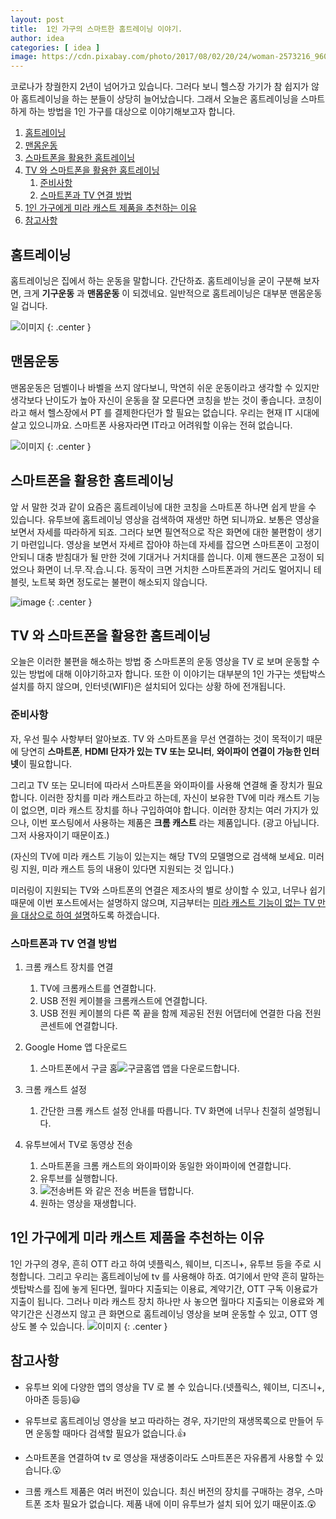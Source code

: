 ```yaml
---
layout: post
title:  1인 가구의 스마트한 홈트레이닝 이야기.
author: idea
categories: [ idea ]
image: https://cdn.pixabay.com/photo/2017/08/02/20/24/woman-2573216_960_720.jpg
---
```


코로나가 창궐한지 2년이 넘어가고 있습니다. 그러다 보니 헬스장 가기가 참 쉽지가 않아 홈트레이닝을 하는 분들이 상당히 늘어났습니다. 그래서 오늘은 홈트레이닝을 스마트하게 하는 방법을 1인 가구를 대상으로 이야기해보고자 합니다.

1.  [홈트레이닝](#홈트레이닝)
2.  [맨몸운동](#맨몸운동)
3.  [스마트폰을 활용한 홈트레이닝](#스마트폰을-활용한-홈트레이닝)
4.  [TV 와 스마트폰을 활용한 홈트레이닝](#tv-와-스마트폰을-활용한-홈트레이닝)
    1.  [준비사항](#준비사항)
    2.  [스마트폰과 TV 연결 방법](#스마트폰과-tv-연결-방법)
5.  [1인 가구에게 미라 캐스트 제품을 추천하는 이유](#1인-가구에게-미라-캐스트-제품을-추천하는-이유)
6.  [참고사항](#참고사항)

##  홈트레이닝

홈트레이닝은 집에서 하는 운동을 말합니다. 간단하죠. 홈트레이닝을 굳이 구분해 보자면, 크게 **기구운동** 과 **맨몸운동** 이 되겠네요. 일반적으로 홈트레이닝은 대부분 맨몸운동 일 겁니다.

![이미지](https://media4.giphy.com/media/3NwOzakbqzOrsfMKBC/200w.webp?cid=ecf05e47pgq05e198vxj6kd2434adk9wahynmb6r4ttzyqtw&rid=200w.webp&ct=g)
{: .center }

##  맨몸운동

맨몸운동은 덤벨이나 바벨을 쓰지 않다보니, 막연히 쉬운 운동이라고 생각할 수 있지만 생각보다 난이도가 높아 자신이 운동을 잘 모른다면 코칭을 받는 것이 좋습니다. 코칭이라고 해서 헬스장에서 PT 를 결제한다던가 할 필요는 없습니다. 우리는 현재 IT 시대에 살고 있으니까요. 스마트폰 사용자라면 IT라고 어려워할 이유는 전혀 없습니다.

![이미지](https://media1.giphy.com/media/xT9DPIBYf0pAviBLzO/200w.webp?cid=ecf05e47nwhmei4ghij2jncu4gp9ms4worxhn0tmra8eov0p&rid=200w.webp&ct=g)
{: .center }

##  스마트폰을 활용한 홈트레이닝

앞 서 말한 것과 같이 요즘은 홈트레이닝에 대한 코칭을 스마트폰 하나면 쉽게 받을 수 있습니다. 유투브에 홈트레이닝 영상을 검색하여 재생만 하면 되니까요. 보통은 영상을 보면서 자세를 따라하게 되죠. 그러다 보면 필연적으로 작은 화면에 대한 불편함이 생기기 마련입니다. 영상을 보면서 자세르 잡아야 하는데 자세를 잡으면 스마트폰이 고정이 안되니 대충 받침대가 될 만한 것에 기대거나 거치대를 씁니다. 이제 핸드폰은 고정이 되었으나 화면이 너.무.작.습.니.다. 동작이 크면 거치한 스마트폰과의 거리도 멀어지니 테블릿, 노트북 화면 정도로는 불편이 해소되지 않습니다. 

![image](https://media3.giphy.com/media/26Ec4bWMsI2fFUqxG/200w.webp?cid=ecf05e47ul6yp9pcfsouu2otnlcbgscuf6gu3j6b1msok4vn&rid=200w.webp&ct=g)
{: .center }


##  TV 와 스마트폰을 활용한 홈트레이닝

오늘은 이러한 불편을 해소하는 방법 중 스마트폰의 운동 영상을 TV 로 보며 운동할 수 있는 방법에 대해 이야기하고자 합니다. 또한 이 이야기는 대부분의 1인 가구는 셋탑박스 설치를 하지 않으며, 인터넷(WIFI)은 설치되어 있다는 상황 하에 전개됩니다.

### 준비사항

자, 우선 필수 사항부터 알아보죠. TV 와 스마트폰을 무선 연결하는 것이 목적이기 때문에 당연히 **스마트폰**, **HDMI 단자가 있는 TV 또는 모니터**, **와이파이 연결이 가능한 인터넷**이 필요합니다.

그리고  TV 또는 모니터에 따라서 스마트폰을 와이파이를 사용해 연결해 줄 장치가 필요합니다. 이러한 장치를 미라 캐스트라고 하는데, 자신이 보유한 TV에 미라 캐스트 기능이 없으면, 미라 캐스트 장치를 하나 구입하여야 합니다. 이러한 장치는 여러 가지가 있으나, 이번 포스팅에서 사용하는 제품은 **크롬 캐스트** 라는 제품입니다. (광고 아닙니다. 그저 사용자이기 때문이죠.)

(자신의 TV에 미라 캐스트 기능이 있는지는 해당 TV의 모델명으로 검색해 보세요. 미러링 지원, 미라 캐스트 등의 내용이 있다면 지원되는 것 입니다.)

미러링이 지원되는 TV와 스마트폰의 연결은 제조사의 별로 상이할 수 있고, 너무나 쉽기 때문에 이번 포스트에서는 설명하지 않으며, 지금부터는 <u>미라 캐스트 기능이 없는 TV 만을 대상으로 하여 설명</u>하도록 하겠습니다.

### 스마트폰과 TV 연결 방법

1.  크롬 캐스트 장치를 연결
    1.  TV에 크롬캐스트를 연결합니다.
    2.  USB 전원 케이블을 크롬캐스트에 연결합니다.
    3.  USB 전원 케이블의 다른 쪽 끝을 함께 제공된 전원 어댑터에 연결한 다음 전원 콘센트에 연결합니다.

2. Google Home 앱 다운로드
    1.  스마트폰에서 구글 홈![구글홈앱](https://lh3.googleusercontent.com/9MpaXj2oIHIZU4JiCl6Nos9Ac3VRocyuFxWcvgwnb7FRVsPTcLXGUdvWP8W8LqReE40=w18) 앱을 다운로드합니다.

3.  크롬 캐스트 설정
    1.  간단한 크롬 캐스트 설정 안내를 따릅니다. TV 화면에 너무나 친절히 설명됩니다.

4.  유투브에서 TV로 동영상 전송
    1. 스마트폰을 크롬 캐스트의 와이파이와 동일한 와이파이에 연결합니다.
    2.  유투브를 실행합니다.
    3.  ![전송버튼](https://lh3.googleusercontent.com/ygEir8Cl9znQrUNLrpNmpI9p580TuRsb48wZLe9u0dcFEbcQ_DD48nfmeW_BFMC5vp8=w18) 와 같은 전송 버튼을 탭합니다.
    4.  원하는 영상을 재생합니다.

##  1인 가구에게 미라 캐스트 제품을 추천하는 이유

1인 가구의 경우, 흔히 OTT 라고 하여 넷플릭스, 웨이브, 디즈니+, 유투브 등을 주로 시청합니다. 그리고 우리는 홈트레이닝에 tv 를 사용해야 하죠. 여기에서 만약 흔히 말하는 셋탑박스를 집에 놓게 된다면, 월마다 지출되는 이용료, 계약기간, OTT 구독 이용료가 지출이 됩니다. 그러나 미라 캐스트 장치 하나만 사 놓으면 월마다 지출되는 이용료와 계약기간은 신경쓰지 않고 큰 화면으로 홈트레이닝 영상을 보며 운동할 수 있고, OTT 영상도 볼 수 있습니다.
![이미지](https://media4.giphy.com/media/SVH9y2LQUVVCRcqD7o/200.webp?cid=ecf05e47vk7b9pi4eqdikynavr3z0p0ag1rvswthp8je037y&rid=200.webp&ct=g)
{: .center }


##  참고사항

-   유투브 외에 다양한 앱의 영상을 TV 로 볼 수 있습니다.(넷플릭스, 웨이브, 디즈니+, 아마존 등등)😃

-   유투브로 홈트레이닝 영상을 보고 따라하는 경우, 자기만의 재생목록으로 만들어 두면 운동할 때마다 검색할 필요가 없습니다.👍

-   스마트폰을 연결하여 tv 로 영상을 재생중이라도 스마트폰은 자유롭게 사용할 수 있습니다.😮

-   크롬 캐스트 제품은 여러 버전이 있습니다. 최신 버전의 장치를 구매하는 경우, 스마트폰 조차 필요가 없습니다. 제품 내에 이미 유투브가 설치 되어 있기 때문이죠.😲


    






